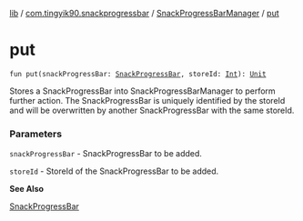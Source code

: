 [lib](../../index.md) / [com.tingyik90.snackprogressbar](../index.md) / [SnackProgressBarManager](index.md) / [put](./put.md)

# put

`fun put(snackProgressBar: `[`SnackProgressBar`](../-snack-progress-bar/index.md)`, storeId: `[`Int`](https://kotlinlang.org/api/latest/jvm/stdlib/kotlin/-int/index.html)`): `[`Unit`](https://kotlinlang.org/api/latest/jvm/stdlib/kotlin/-unit/index.html)

Stores a SnackProgressBar into SnackProgressBarManager to perform further action.
The SnackProgressBar is uniquely identified by the storeId and will be overwritten
by another SnackProgressBar with the same storeId.

### Parameters

`snackProgressBar` - SnackProgressBar to be added.

`storeId` - StoreId of the SnackProgressBar to be added.

**See Also**

[SnackProgressBar](../-snack-progress-bar/index.md)

